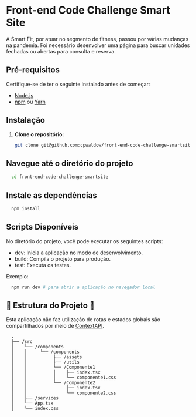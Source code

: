 # Front-end Code Challenge Smart Site

A Smart Fit, por atuar no segmento de fitness, passou por várias mudanças na pandemia. Foi necessário desenvolver uma página para buscar unidades fechadas ou abertas para consulta e reserva.

## Pré-requisitos

Certifique-se de ter o seguinte instalado antes de começar:

- [Node.js](https://nodejs.org/)
- [npm](https://www.npmjs.com/) ou [Yarn](https://yarnpkg.com/)

## Instalação

1. **Clone o repositório:**

   ```bash
   git clone git@github.com:cpwaldow/front-end-code-challenge-smartsite.git

## Navegue até o diretório do projeto

 ```bash
   cd front-end-code-challenge-smartsite
  ```

## Instale as dependências

 ```bash
   npm install
  ```

## Scripts Disponíveis

No diretório do projeto, você pode executar os seguintes scripts:

- dev: Inicia a aplicação no modo de desenvolvimento.
- build: Compila o projeto para produção.
- test: Executa os testes.

Exemplo:

```bash
  npm run dev # para abrir a aplicação no navegador local
```

## 🚧 Estrutura do Projeto 🚧

Esta aplicação não faz utilização de rotas e estados globais são compartilhados por meio de [ContextAPI](https://react.dev/learn/passing-data-deeply-with-context).

```shell
  .
  ├── /src
  │    └── /components
  │    │     └── /components
  │    │          ├── /assets
  │    │          ├── /utils
  │    │          └── /Componente1
  │    │          │    ├── index.tsx
  │    │          │    └── componente1.css
  │    │          └── /Componente2
  │    │               ├── index.tsx
  │    │               └── componente2.css
  │    ├── /services
  │    └── App.tsx            
  │    └── index.css            
```
